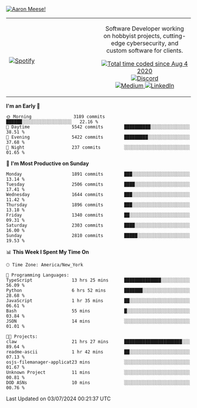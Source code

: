 [![Aaron Meese!](https://user-images.githubusercontent.com/17814535/88975338-a2aabf00-d27f-11ea-963f-8a19608716b4.png)](https://github.com/ajmeese7/readme-ascii "README ASCII")

<!-- Modified from project here: https://github.com/novatorem/novatorem -->
<table width="100%">
  <tr>
  <td width="50%">

&nbsp; <br> [![Spotify](https://ajmeese7.vercel.app/api/spotify)](https://open.spotify.com/user/ajmeese)

  </td>
  <td width="50%">
    <p align="center">
    Software Developer working on hobbyist projects, cutting-edge cybersecurity, and custom software for clients.
    </p>
    <p align="center">
      <a href="https://wakatime.com/@f726891d-3b02-46cd-9b60-e8c59f9e2b14">
        <img src="https://wakatime.com/badge/user/f726891d-3b02-46cd-9b60-e8c59f9e2b14.svg" alt="Total time coded since Aug 4 2020" title="WakaTime" />
      </a>
      <a href="http://link.aaronmeese.com/discord">
        <img src="https://img.shields.io/badge/discord-ajmeese7%234835-369?style=flat-square&logo=discord&logoColor=white&color=purple" alt="Discord" title="Discord">
      </a>
      <br />
      <a href="https://link.aaronmeese.com/medium">
        <img src="https://img.shields.io/badge/medium-ajmeese7-1DB954?style=flat-square&logo=medium&logoColor=white" alt="Medium" title="Medium">
      </a>
      <a href="https://link.aaronmeese.com/linkedin">
        <img src="https://img.shields.io/badge/linkedIn-aaronmeese-1DB954?style=flat-square&logo=linkedin&logoColor=white&color=blue" alt="LinkedIn" title="LinkedIn">
      </a>
    </p>
  </td>

</table>

[//]: <> (The `&nbsp;` is to have Aphelion take up more space)

<!--START_SECTION:waka-->
**I'm an Early 🐤** 

```text
🌞 Morning                3189 commits        ██████░░░░░░░░░░░░░░░░░░░   22.16 % 
🌆 Daytime                5542 commits        ██████████░░░░░░░░░░░░░░░   38.51 % 
🌃 Evening                5422 commits        █████████░░░░░░░░░░░░░░░░   37.68 % 
🌙 Night                  237 commits         ░░░░░░░░░░░░░░░░░░░░░░░░░   01.65 % 
```
📅 **I'm Most Productive on Sunday** 

```text
Monday                   1891 commits        ███░░░░░░░░░░░░░░░░░░░░░░   13.14 % 
Tuesday                  2506 commits        ████░░░░░░░░░░░░░░░░░░░░░   17.41 % 
Wednesday                1644 commits        ███░░░░░░░░░░░░░░░░░░░░░░   11.42 % 
Thursday                 1896 commits        ███░░░░░░░░░░░░░░░░░░░░░░   13.18 % 
Friday                   1340 commits        ██░░░░░░░░░░░░░░░░░░░░░░░   09.31 % 
Saturday                 2303 commits        ████░░░░░░░░░░░░░░░░░░░░░   16.00 % 
Sunday                   2810 commits        █████░░░░░░░░░░░░░░░░░░░░   19.53 % 
```


📊 **This Week I Spent My Time On** 

```text
🕑︎ Time Zone: America/New_York

💬 Programming Languages: 
TypeScript               13 hrs 25 mins      ██████████████░░░░░░░░░░░   56.09 % 
Python                   6 hrs 52 mins       ███████░░░░░░░░░░░░░░░░░░   28.68 % 
JavaScript               1 hr 35 mins        ██░░░░░░░░░░░░░░░░░░░░░░░   06.61 % 
Bash                     55 mins             █░░░░░░░░░░░░░░░░░░░░░░░░   03.84 % 
JSON                     14 mins             ░░░░░░░░░░░░░░░░░░░░░░░░░   01.01 % 

🐱‍💻 Projects: 
claw                     21 hrs 27 mins      ██████████████████████░░░   89.64 % 
readme-ascii             1 hr 42 mins        ██░░░░░░░░░░░░░░░░░░░░░░░   07.13 % 
osjs-filemanager-applicat23 mins             ░░░░░░░░░░░░░░░░░░░░░░░░░   01.67 % 
Unknown Project          11 mins             ░░░░░░░░░░░░░░░░░░░░░░░░░   00.81 % 
DOD ASNs                 10 mins             ░░░░░░░░░░░░░░░░░░░░░░░░░   00.76 % 
```


 Last Updated on 03/07/2024 00:21:37 UTC
<!--END_SECTION:waka-->
